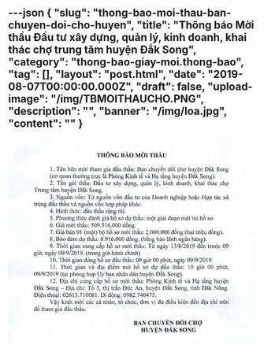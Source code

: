---json
{
    "slug": "thong-bao-moi-thau-ban-chuyen-doi-cho-huyen",
    "title": "Thông báo Mời thầu Đầu tư xây dựng, quản lý, kinh doanh, khai thác chợ trung tâm huyện Đắk Song",
    "category": "thong-bao-giay-moi.thong-bao",
    "tag": [],
    "layout": "post.html",
    "date": "2019-08-07T00:00:00.000Z",
    "draft": false,
    "upload-image": "/img/TBMOITHAUCHO.PNG",
    "description": "",
    "banner": "/img/loa.jpg",
    "__content__": ""
}
---
<p><img alt="" src="/img/TBMOITHAUCHO.PNG" /></p>

